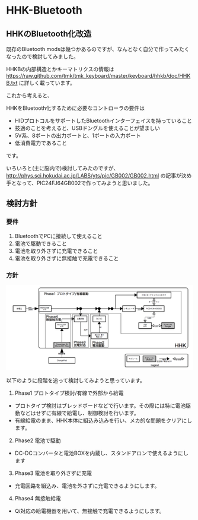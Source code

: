 # HHK-Bluetooth

## HHKのBluetooth化改造

既存のBluetooth modsは幾つかあるのですが、なんとなく自分で作ってみたくなったので検討してみました。

HHKBの内部構造とかキーマトリクスの情報は https://raw.github.com/tmk/tmk_keyboard/master/keyboard/hhkb/doc/HHKB.txt に詳しく載っています。

これから考えると、

HHKをBluetooth化するために必要なコントローラの要件は

* HIDプロトコルをサポートしたBluetoothインターフェイスを持っていること
 * 技適のことを考えると、USBドングルを使えることが望ましい
* 5V系、8ポートの出力ポートと、1ポートの入力ポート
* 低消費電力であること

です。

いろいろと(主に脳内で)検討してみたのですが、
http://phys.sci.hokudai.ac.jp/LABS/yts/pic/GB002/GB002.html
の記事が決め手となって、PIC24FJ64GB002で作ってみようと思いました。

## 検討方針

### 要件

1. BluetoothでPCに接続して使えること
2. 電池で駆動できること
3. 電池を取り外さずに充電できること
4. 電池を取り外さずに無接触で充電できること

### 方針

![ブロック図](Figures/BlockDiagram.png)

以下のように段階を追って検討してみようと思っています。

1. Phase1 プロトタイプ検討/有線で外部から給電
 * プロトタイプ検討はブレッドボードなどで行います。その際には特に電池駆動などはせずに有線で給電し、制御検討を行います。
 * 有線給電のまま、HHK本体に組込み込みを行い、メカ的な問題をクリアにします。
2. Phase2 電池で駆動
 * DC-DCコンバータと電池BOXを内蔵し、スタンドアロンで使えるようにします
3. Phase3 電池を取り外さずに充電
 * 充電回路を組込み、電池を外さずに充電できるようにします。
4. Phase4 無接触給電
 * Qi対応の給電機器を用いて、無接触で充電できるようにします。
 
